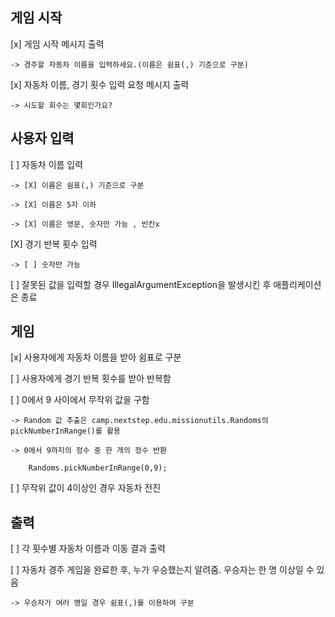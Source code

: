 
## 게임 시작

[x] 게임 시작 메시지 출력

    -> 경주할 자동차 이름을 입력하세요.(이름은 쉼표(,) 기준으로 구분)
    
[x] 자동차 이름, 경기 횟수 입력 요청 메시지 출력

    -> 시도할 회수는 몇회인가요?
    

## 사용자 입력

[ ] 자동차 이름 입력

    -> [X] 이름은 쉼표(,) 기준으로 구분

    -> [X] 이름은 5자 이하
    
    -> [X] 이름은 영문, 숫자만 가능 , 빈칸x
    
    
[X] 경기 반복 횟수 입력

    -> [ ] 숫자만 가능
    
[ ] 잘못된 값을 입력할 경우 IllegalArgumentException을 발생시킨 후 애플리케이션은 종료


## 게임 

[x] 사용자에게 자동차 이름을 받아 쉼표로 구분

[ ] 사용자에게 경기 반복 횟수를 받아 반복함


[ ] 0에서 9 사이에서 무작위 값을 구함

    -> Random 값 추출은 camp.nextstep.edu.missionutils.Randoms의 pickNumberInRange()를 활용
    
    -> 0에서 9까지의 정수 중 한 개의 정수 반환
    
        Randoms.pickNumberInRange(0,9);
        
[ ] 무작위 값이 4이상인 경우 자동차 전진



## 출력

[ ] 각 횟수별 자동차 이름과 이동 결과 출력

[ ] 자동차 경주 게임을 완료한 후, 누가 우승했는지 알려줌. 우승자는 한 명 이상일 수 있음

    -> 우승자가 여러 명일 경우 쉼표(,)를 이용하여 구분

